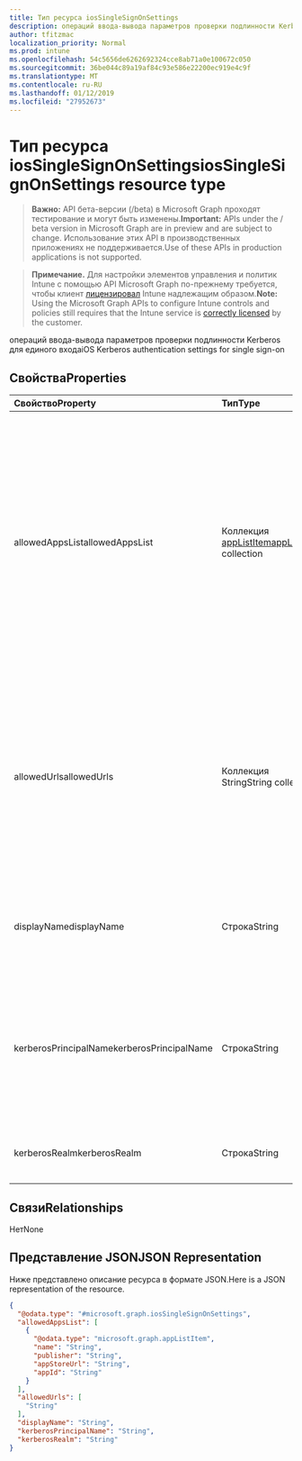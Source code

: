 ```yaml
---
title: Тип ресурса iosSingleSignOnSettings
description: операций ввода-вывода параметров проверки подлинности Kerberos для единого входа
author: tfitzmac
localization_priority: Normal
ms.prod: intune
ms.openlocfilehash: 54c5656de6262692324cce8ab71a0e100672c050
ms.sourcegitcommit: 36be044c89a19af84c93e586e22200ec919e4c9f
ms.translationtype: MT
ms.contentlocale: ru-RU
ms.lasthandoff: 01/12/2019
ms.locfileid: "27952673"
---
```

# <a name="iossinglesignonsettings-resource-type"></a><span data-ttu-id="a0e5a-103">Тип ресурса iosSingleSignOnSettings</span><span class="sxs-lookup"><span data-stu-id="a0e5a-103">iosSingleSignOnSettings resource type</span></span>

> <span data-ttu-id="a0e5a-104">**Важно:** API бета-версии (/beta) в Microsoft Graph проходят тестирование и могут быть изменены.</span><span class="sxs-lookup"><span data-stu-id="a0e5a-104">**Important:** APIs under the / beta version in Microsoft Graph are in preview and are subject to change.</span></span> <span data-ttu-id="a0e5a-105">Использование этих API в производственных приложениях не поддерживается.</span><span class="sxs-lookup"><span data-stu-id="a0e5a-105">Use of these APIs in production applications is not supported.</span></span>

> <span data-ttu-id="a0e5a-106">**Примечание.** Для настройки элементов управления и политик Intune с помощью API Microsoft Graph по-прежнему требуется, чтобы клиент [лицензировал](https://go.microsoft.com/fwlink/?linkid=839381) Intune надлежащим образом.</span><span class="sxs-lookup"><span data-stu-id="a0e5a-106">**Note:** Using the Microsoft Graph APIs to configure Intune controls and policies still requires that the Intune service is [correctly licensed](https://go.microsoft.com/fwlink/?linkid=839381) by the customer.</span></span>

<span data-ttu-id="a0e5a-107">операций ввода-вывода параметров проверки подлинности Kerberos для единого входа</span><span class="sxs-lookup"><span data-stu-id="a0e5a-107">iOS Kerberos authentication settings for single sign-on</span></span>
## <a name="properties"></a><span data-ttu-id="a0e5a-108">Свойства</span><span class="sxs-lookup"><span data-stu-id="a0e5a-108">Properties</span></span>
|<span data-ttu-id="a0e5a-109">Свойство</span><span class="sxs-lookup"><span data-stu-id="a0e5a-109">Property</span></span>|<span data-ttu-id="a0e5a-110">Тип</span><span class="sxs-lookup"><span data-stu-id="a0e5a-110">Type</span></span>|<span data-ttu-id="a0e5a-111">Описание</span><span class="sxs-lookup"><span data-stu-id="a0e5a-111">Description</span></span>|
|:---|:---|:---|
|<span data-ttu-id="a0e5a-112">allowedAppsList</span><span class="sxs-lookup"><span data-stu-id="a0e5a-112">allowedAppsList</span></span>|<span data-ttu-id="a0e5a-113">Коллекция [appListItem](../resources/intune-deviceconfig-applistitem.md)</span><span class="sxs-lookup"><span data-stu-id="a0e5a-113">[appListItem](../resources/intune-deviceconfig-applistitem.md) collection</span></span>|<span data-ttu-id="a0e5a-114">Список идентификаторов приложения, которые могут использовать это имя входа.</span><span class="sxs-lookup"><span data-stu-id="a0e5a-114">List of app identifiers that are allowed to use this login.</span></span> <span data-ttu-id="a0e5a-115">Если это поле указан, имя входа применяется ко всем приложениям на устройстве.</span><span class="sxs-lookup"><span data-stu-id="a0e5a-115">If this field is omitted, the login applies to all applications on the device.</span></span> <span data-ttu-id="a0e5a-116">Эта коллекция может содержать не более 500 элементов.</span><span class="sxs-lookup"><span data-stu-id="a0e5a-116">This collection can contain a maximum of 500 elements.</span></span>|
|<span data-ttu-id="a0e5a-117">allowedUrls</span><span class="sxs-lookup"><span data-stu-id="a0e5a-117">allowedUrls</span></span>|<span data-ttu-id="a0e5a-118">Коллекция String</span><span class="sxs-lookup"><span data-stu-id="a0e5a-118">String collection</span></span>|<span data-ttu-id="a0e5a-119">Список URL-адресов HTTP для соответствия для использования этим именем входа.</span><span class="sxs-lookup"><span data-stu-id="a0e5a-119">List of HTTP URLs that must be matched in order to use this login.</span></span> <span data-ttu-id="a0e5a-120">С помощью операций ввода-вывода 9.0 или более поздней версии могут быть использованы подстановочные знаки.</span><span class="sxs-lookup"><span data-stu-id="a0e5a-120">With iOS 9.0 or later, a wildcard characters may be used.</span></span>|
|<span data-ttu-id="a0e5a-121">displayName</span><span class="sxs-lookup"><span data-stu-id="a0e5a-121">displayName</span></span>|<span data-ttu-id="a0e5a-122">Строка</span><span class="sxs-lookup"><span data-stu-id="a0e5a-122">String</span></span>|<span data-ttu-id="a0e5a-123">Отображаемое имя параметры входа в систему на получающей устройства.</span><span class="sxs-lookup"><span data-stu-id="a0e5a-123">The display name of login settings shown on the receiving device.</span></span>|
|<span data-ttu-id="a0e5a-124">kerberosPrincipalName</span><span class="sxs-lookup"><span data-stu-id="a0e5a-124">kerberosPrincipalName</span></span>|<span data-ttu-id="a0e5a-125">Строка</span><span class="sxs-lookup"><span data-stu-id="a0e5a-125">String</span></span>|<span data-ttu-id="a0e5a-126">Имя участника Kerberos.</span><span class="sxs-lookup"><span data-stu-id="a0e5a-126">A Kerberos principal name.</span></span> <span data-ttu-id="a0e5a-127">Если этот параметр не указан, пользователю предлагается ввести один во время установки профиля.</span><span class="sxs-lookup"><span data-stu-id="a0e5a-127">If not provided, the user is prompted for one during profile installation.</span></span>|
|<span data-ttu-id="a0e5a-128">kerberosRealm</span><span class="sxs-lookup"><span data-stu-id="a0e5a-128">kerberosRealm</span></span>|<span data-ttu-id="a0e5a-129">Строка</span><span class="sxs-lookup"><span data-stu-id="a0e5a-129">String</span></span>|<span data-ttu-id="a0e5a-130">Имя сферы Kerberos.</span><span class="sxs-lookup"><span data-stu-id="a0e5a-130">A Kerberos realm name.</span></span> <span data-ttu-id="a0e5a-131">С учетом регистра.</span><span class="sxs-lookup"><span data-stu-id="a0e5a-131">Case sensitive.</span></span>|

## <a name="relationships"></a><span data-ttu-id="a0e5a-132">Связи</span><span class="sxs-lookup"><span data-stu-id="a0e5a-132">Relationships</span></span>
<span data-ttu-id="a0e5a-133">Нет</span><span class="sxs-lookup"><span data-stu-id="a0e5a-133">None</span></span>
## <a name="json-representation"></a><span data-ttu-id="a0e5a-134">Представление JSON</span><span class="sxs-lookup"><span data-stu-id="a0e5a-134">JSON Representation</span></span>
<span data-ttu-id="a0e5a-135">Ниже представлено описание ресурса в формате JSON.</span><span class="sxs-lookup"><span data-stu-id="a0e5a-135">Here is a JSON representation of the resource.</span></span>
<!-- {
  "blockType": "resource",
  "@odata.type": "microsoft.graph.iosSingleSignOnSettings"
}
-->
``` json
{
  "@odata.type": "#microsoft.graph.iosSingleSignOnSettings",
  "allowedAppsList": [
    {
      "@odata.type": "microsoft.graph.appListItem",
      "name": "String",
      "publisher": "String",
      "appStoreUrl": "String",
      "appId": "String"
    }
  ],
  "allowedUrls": [
    "String"
  ],
  "displayName": "String",
  "kerberosPrincipalName": "String",
  "kerberosRealm": "String"
}
```





